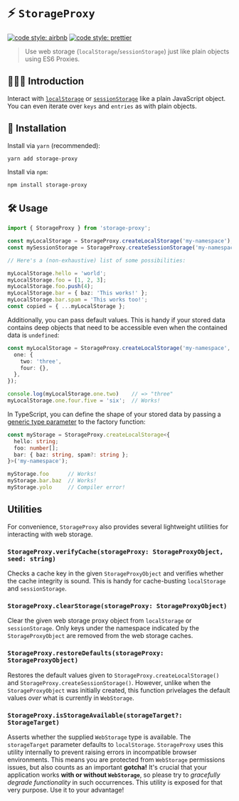 # ⚡️ `StorageProxy`

[![code style: airbnb](https://img.shields.io/badge/code%20style-airbnb-blue.svg?style=flat)](https://github.com/airbnb/javascript)
[![code style: prettier](https://img.shields.io/badge/code_style-prettier-ff69b4.svg?style=flat)](https://github.com/prettier/prettier)

> Use web storage (`localStorage`/`sessionStorage`) just like plain objects using ES6 Proxies.

## 💁🏼‍♂️ Introduction

Interact with [`localStorage`](https://developer.mozilla.org/en-US/docs/Web/API/Window/localStorage) or [`sessionStorage`](https://developer.mozilla.org/en-US/docs/Web/API/Window/sessionStorage) like a plain JavaScript object. You can even iterate over `keys` and `entries` as with plain objects.

## 🔗 Installation

Install via `yarn` (recommended):

```sh
yarn add storage-proxy
```

Install via `npm`:

```sh
npm install storage-proxy
```

## 🛠️ Usage

```ts
import { StorageProxy } from 'storage-proxy';

const myLocalStorage = StorageProxy.createLocalStorage('my-namespace');
const mySessionStorage = StorageProxy.createSessionStorage('my-namespace');

// Here's a (non-exhaustive) list of some possibilities:

myLocalStorage.hello = 'world';
myLocalStorage.foo = [1, 2, 3];
myLocalStorage.foo.push(4);
myLocalStorage.bar = { baz: 'This works!' };
myLocalStorage.bar.spam = 'This works too!';
const copied = { ...myLocalStorage };
```

Additionally, you can pass default values. This is handy if your stored data contains deep objects that need to be accessible even when the contained data is `undefined`:

```ts
const myLocalStorage = StorageProxy.createLocalStorage('my-namespace', {
  one: {
    two: 'three',
    four: {},
  },
});

console.log(myLocalStorage.one.two)    // => "three"
myLocalStorage.one.four.five = 'six';  // Works!
```

In TypeScript, you can define the shape of your stored data by passing a [generic type parameter](https://www.typescriptlang.org/docs/handbook/generics.html) to the factory function:

```ts
const myStorage = StorageProxy.createLocalStorage<{
  hello: string;
  foo: number[];
  bar: { baz: string, spam?: string };
}>('my-namespace');

myStorage.foo      // Works!
myStorage.bar.baz  // Works!
myStorage.yolo     // Compiler error!
```

## Utilities

For convenience, `StorageProxy` also provides several lightweight utilities for interacting with web storage.

### `StorageProxy.verifyCache(storageProxy: StorageProxyObject, seed: string)`

Checks a cache key in the given `StorageProxyObject` and verifies whether the cache integrity is sound. This is handy for cache-busting `localStorage` and `sessionStorage`.

### `StorageProxy.clearStorage(storageProxy: StorageProxyObject)`

Clear the given web storage proxy object from `localStorage` or `sessionStorage`. Only keys under the namespace indicated by the `StorageProxyObject` are removed from the web storage caches.

### `StorageProxy.restoreDefaults(storageProxy: StorageProxyObject)`

Restores the default values given to `StorageProxy.createLocalStorage()` and `StorageProxy.createSessionStorage()`. However, unlike when the `StorageProxyObject` was initially created, this function privelages the default values _over_ what is currently in `WebStorage`.

### `StorageProxy.isStorageAvailable(storageTarget?: StorageTarget)`

Asserts whether the supplied `WebStorage` type is available. The `storageTarget` parameter defaults to `localStorage`. `StorageProxy` uses this utility internally to prevent raising errors in incompatible browser environments. This means you are protected from `WebStorage` permissions issues, but also counts as an important **gotcha!** It's crucial that your application works **with or without `WebStorage`**, so please try to _gracefully degrade functionality_ in such occurrences. This utility is exposed for that very purpose. Use it to your advantage!
